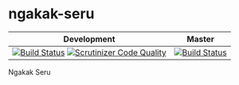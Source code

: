 ngakak-seru
===========

| Development | Master |
| ----------- | ------ |
| [![Build Status](https://travis-ci.org/ddacademy/ngakak-seru.svg?branch=development)](https://travis-ci.org/ddacademy/ngakak-seru) [![Scrutinizer Code Quality](https://scrutinizer-ci.com/g/ddacademy/ngakak-seru/badges/quality-score.png?b=development)](https://scrutinizer-ci.com/g/ddacademy/ngakak-seru/?branch=development) | [![Build Status](https://travis-ci.org/ddacademy/ngakak-seru.svg?branch=master)](https://travis-ci.org/ddacademy/ngakak-seru) |


Ngakak Seru
